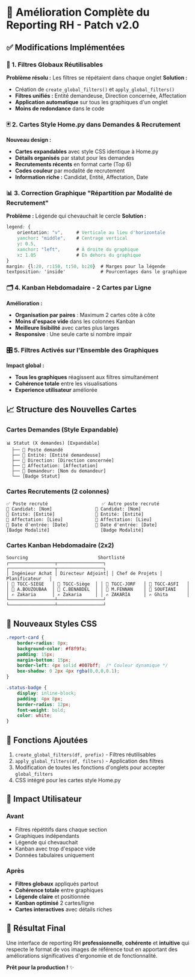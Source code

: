 # 🎯 Amélioration Complète du Reporting RH - Patch v2.0

## ✅ Modifications Implémentées

### 🔧 1. Filtres Globaux Réutilisables

**Problème résolu :** Les filtres se répétaient dans chaque onglet
**Solution :** 
- Création de `create_global_filters()` et `apply_global_filters()`
- **Filtres unifiés :** Entité demandeuse, Direction concernée, Affectation
- **Application automatique** sur tous les graphiques d'un onglet
- **Moins de redondance** dans le code

### 🃏 2. Cartes Style Home.py dans Demandes & Recrutement

**Nouveau design :**
- **Cartes expandables** avec style CSS identique à Home.py
- **Détails organisés** par statut pour les demandes
- **Recrutements récents** en format carte (Top 6)
- **Codes couleur** par modalité de recrutement
- **Information riche :** Candidat, Entité, Affectation, Date

### 📊 3. Correction Graphique "Répartition par Modalité de Recrutement"

**Problème :** Légende qui chevauchait le cercle
**Solution :**
```css
legend: {
    orientation: "v",     # Verticale au lieu d'horizontale
    yanchor: "middle",    # Centrage vertical
    y: 0.5,
    xanchor: "left",      # À droite du graphique
    x: 1.05               # En dehors du graphique
}
margin: {l:20, r:150, t:50, b:20}  # Marges pour la légende
textposition: 'inside'             # Pourcentages dans le graphique
```

### 🗂️ 4. Kanban Hebdomadaire - 2 Cartes par Ligne

**Amélioration :**
- **Organisation par paires** : Maximum 2 cartes côte à côte
- **Moins d'espace vide** dans les colonnes Kanban
- **Meilleure lisibilité** avec cartes plus larges
- **Responsive** : Une seule carte si nombre impair

### 🎛️ 5. Filtres Activés sur l'Ensemble des Graphiques

**Impact global :**
- **Tous les graphiques** réagissent aux filtres simultanément
- **Cohérence totale** entre les visualisations
- **Experience utilisateur** améliorée

## 📈 Structure des Nouvelles Cartes

### Cartes Demandes (Style Expandable)
```
📊 Statut (X demandes) [Expandable]
  ├── 🎯 Poste demandé
  ├── 🏢 Entité: [Entité demandeuse]  
  ├── 🎯 Direction: [Direction concernée]
  ├── 📍 Affectation: [Affectation]
  ├── 👤 Demandeur: [Nom du demandeur]
  └── [Badge Statut]
```

### Cartes Recrutements (2 colonnes)
```
✅ Poste recruté                    ✅ Autre poste recruté
👤 Candidat: [Nom]                👤 Candidat: [Nom]  
🏢 Entité: [Entité]               🏢 Entité: [Entité]
📍 Affectation: [Lieu]            📍 Affectation: [Lieu]
📅 Date d'entrée: [Date]          📅 Date d'entrée: [Date]
[Badge Modalité]                   [Badge Modalité]
```

### Cartes Kanban Hebdomadaire (2x2)
```
Sourcing                          Shortlisté
┌─────────────────┬─────────────────┐ ┌─────────────────┬─────────────────┐
│ Ingénieur Achat │ Directeur Adjoint│ │ Chef de Projets │ Planificateur   │
│ 📍 TGCC-SIEGE   │ 📍 TGCC-Siège  │ │ 📍 TGCC-JORF   │ 📍 TGCC-ASFI   │
│ 👤 A.BOUZOUBAA  │ 👤 C.BENABDEL  │ │ 👤 M.FENNAN    │ 👤 SOUFIANI    │
│ ✍️ Zakaria      │ ✍️ Zakaria     │ │ ✍️ ZAKARIA     │ ✍️ Ghita       │
└─────────────────┴─────────────────┘ └─────────────────┴─────────────────┘
```

## 🎨 Nouveaux Styles CSS

```css
.report-card {
    border-radius: 8px;
    background-color: #f8f9fa;
    padding: 15px;
    margin-bottom: 15px;
    border-left: 4px solid #007bff;  /* Couleur dynamique */
    box-shadow: 0 2px 4px rgba(0,0,0,0.1);
}

.status-badge {
    display: inline-block;
    padding: 4px 8px;
    border-radius: 12px;
    font-weight: bold;
    color: white;
}
```

## 🚀 Fonctions Ajoutées

1. `create_global_filters(df, prefix)` - Filtres réutilisables
2. `apply_global_filters(df, filters)` - Application des filtres
3. Modification de toutes les fonctions d'onglets pour accepter `global_filters`
4. CSS intégré pour les cartes style Home.py

## 🔄 Impact Utilisateur

### Avant
- Filtres répétitifs dans chaque section
- Graphiques indépendants
- Légende qui chevauchait
- Kanban avec trop d'espace vide
- Données tabulaires uniquement

### Après  
- **Filtres globaux** appliqués partout
- **Cohérence totale** entre graphiques
- **Légende claire** et positionnée
- **Kanban optimisé** 2 cartes/ligne
- **Cartes interactives** avec détails riches

## 🎯 Résultat Final

Une interface de reporting RH **professionnelle**, **cohérente** et **intuitive** qui respecte le format de vos images de référence tout en apportant des améliorations significatives d'ergonomie et de fonctionnalité.

**Prêt pour la production !** ✨